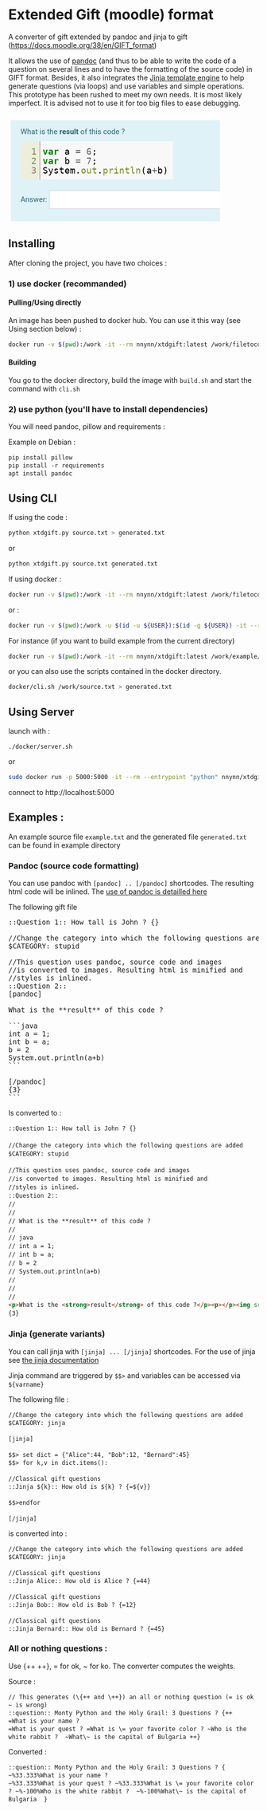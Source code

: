 # Extended Gift (moodle) format

A converter of gift extended by pandoc and jinja to gift (https://docs.moodle.org/38/en/GIFT_format)

It allows the use of [pandoc](https://pandoc.org) (and thus to be able to write the code of a question on several lines and to have the formatting of the source code) in GIFT format. Besides, it also integrates the [Jinja template engine](https://jinja.palletsprojects.com/en/2.11.x/) to help generate questions (via loops) and use variables and simple operations. This prototype has been rushed to meet my own needs. It is most likely imperfect. It is advised not to use it for too big files to ease debugging.


![Example](doc/screen.png)

## Installing

After cloning the project, you have two choices :

### 1) use docker (recommanded)

#### Pulling/Using directly

An image has been pushed to docker hub. You can use it this way (see Using section below) :

```bash
docker run -v $(pwd):/work -it --rm nnynn/xtdgift:latest /work/filetoconvert.txt > converted.txt
```

#### Building 
You go to the docker directory, build the image with `build.sh` and start the command with `cli.sh`




### 2) use python (you'll have to install dependencies)
You will need pandoc, pillow and requirements :

Example on Debian :
```shell
pip install pillow
pip install -r requirements
apt install pandoc
```

## Using CLI

If using the code :
```bash
python xtdgift.py source.txt > generated.txt
```

or 

```bash
python xtdgift.py source.txt generated.txt
```


If using docker :

```bash
docker run -v $(pwd):/work -it --rm nnynn/xtdgift:latest /work/filetoconvert.txt > /work/converted.txt
```

or :

```bash
docker run -v $(pwd):/work -u $(id -u ${USER}):$(id -g ${USER}) -it --rm nnynn/xtdgift:latest /work/filetoconvert.txt /work/converted.txt
```

For instance (if you want to build example from the current directory)
```bash
docker run -v $(pwd):/work -it --rm nnynn/xtdgift:latest /work/example/example.txt > example/generated.txt
```

or you can also use the scripts contained in the docker directory.

```bash
docker/cli.sh /work/source.txt > generated.txt
```

## Using Server

launch with :
```
./docker/server.sh
```

or

```bash
sudo docker run -p 5000:5000 -it --rm --entrypoint "python" nnynn/xtdgift /app/server.py
```

connect to http://localhost:5000

## Examples :

An example source file `example.txt` and the generated file `generated.txt` can be found in example directory

### Pandoc (source code formatting)

You can use pandoc with `[pandoc] .. [/pandoc]` shortcodes. The resulting html code will be inlined.
The [use of pandoc is detailled here](https://pandoc.org/demos.html)


The following gift file 
<pre>
::Question 1:: How tall is John ? {}

//Change the category into which the following questions are added
$CATEGORY: stupid

//This question uses pandoc, source code and images
//is converted to images. Resulting html is minified and
//styles is inlined.
::Question 2::
[pandoc]

What is the **result** of this code ?

```java
int a = 1;
int b = a;
b = 2
System.out.println(a+b)
```

[/pandoc]
{3}
```
</pre>

Is converted to :

```html
::Question 1:: How tall is John ? {}

//Change the category into which the following questions are added
$CATEGORY: stupid

//This question uses pandoc, source code and images
//is converted to images. Resulting html is minified and
//styles is inlined.
::Question 2::
// 
// 
// What is the **result** of this code ?
// 
// java
// int a = 1;
// int b = a;
// b = 2
// System.out.println(a+b)
// 
// 
// 
<p>What is the <strong>result</strong> of this code ?</p><p></p><img src="data:image/png;base64,iVBORw0KGgoAAAANSUhEUgAAATMAAABgCAIAAAD+VwLkAAAXUUlEQVR4nO2deVwT19rHTwhJhrCEVSKyCChKxCBLFVFBRS2L1aBQpbRXVKRVKqX3vXr9vNYderX2VYtaxArqFaPGUtzADQVEFIGyC2g0oGFfQtgjEHj/GJtGcJmQgQQ8308+7Zkzc57zHMyTM2eZ3xAEgudgeDl .....">
{3}
```

### Jinja (generate variants)

You can call jinja with `[jinja] ... [/jinja]` shortcodes. For the use of jinja see [the jinja documentation](https://jinja.palletsprojects.com/en/2.11.x/)

Jinja command are triggered by `$$>` and variables can be accessed via `${varname}`


The following file :
```
//Change the category into which the following questions are added
$CATEGORY: jinja

[jinja]

$$> set dict = {"Alice":44, "Bob":12, "Bernard":45}
$$> for k,v in dict.items():

//Classical gift questions
::Jinja ${k}:: How old is ${k} ? {=${v}}

$$>endfor

[/jinja]
```

is converted into :

```
//Change the category into which the following questions are added
$CATEGORY: jinja

//Classical gift questions
::Jinja Alice:: How old is Alice ? {=44}

//Classical gift questions
::Jinja Bob:: How old is Bob ? {=12}

//Classical gift questions
::Jinja Bernard:: How old is Bernard ? {=45}

```


### All or nothing questions :

Use {++ ++}, = for ok, ~ for ko. The converter computes the weights.

Source :
```
// This generates (\{++ and \++}) an all or nothing question (= is ok ~ is wrong)
::question:: Monty Python and the Holy Grail: 3 Questions ? {++ 
=What is your name ? 
=What is your quest ? =What is \= your favorite color ? ~Who is the white rabbit ?  ~What\~ is the capital of Bulgaria ++}
```

Converted :
```
::question:: Monty Python and the Holy Grail: 3 Questions ? {  
~%33.333%What is your name ? 
~%33.333%What is your quest ? ~%33.333%What is \= your favorite color ? ~%-100%Who is the white rabbit ?  ~%-100%What\~ is the capital of Bulgaria  }
```
